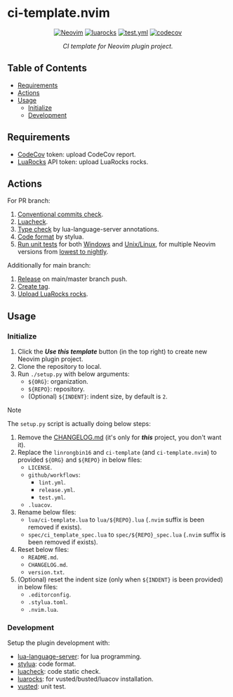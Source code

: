 # ci-template.nvim

<p align="center">
<a href="https://github.com/neovim/neovim/releases/v0.7.0"><img alt="Neovim" src="https://img.shields.io/badge/Neovim-v0.7+-57A143?logo=neovim&logoColor=57A143" /></a>
<a href="https://luarocks.org/modules/linrongbin16/ci-template.nvim"><img alt="luarocks" src="https://custom-icon-badges.demolab.com/luarocks/v/linrongbin16/ci-template.nvim?label=LuaRocks&labelColor=063B70&logo=tag&logoColor=fff&color=blue" /></a>
<a href="https://github.com/linrongbin16/ci-template.nvim/actions/workflows/test.yml"><img alt="test.yml" src="https://img.shields.io/github/actions/workflow/status/linrongbin16/ci-template.nvim/test.yml?label=GitHub%20CI&labelColor=181717&logo=github&logoColor=fff" /></a>
<a href="https://app.codecov.io/github/linrongbin16/ci-template.nvim"><img alt="codecov" src="https://img.shields.io/codecov/c/github/linrongbin16/ci-template.nvim?logo=codecov&logoColor=F01F7A&label=Codecov" /></a>
</p>

<p align="center"><i>
CI template for Neovim plugin project.
</i></p>

## Table of Contents

- [Requirements](#requirements)
- [Actions](#actions)
- [Usage](#usage)
  - [Initialize](#initialize)
  - [Development](#development)

## Requirements

- [CodeCov](https://about.codecov.io/) token: upload CodeCov report.
- [LuaRocks](https://luarocks.org/) API token: upload LuaRocks rocks.

## Actions

For PR branch:

1. [Conventional commits check](https://github.com/linrongbin16/ci-template.nvim/blob/d7054ed195ca72ca138f6f6e1f5656677110bc16/.github/workflows/lint.yml?plain=1#L15).
2. [Luacheck](https://github.com/linrongbin16/ci-template.nvim/blob/d7054ed195ca72ca138f6f6e1f5656677110bc16/.github/workflows/lint.yml?plain=1#L24).
3. [Type check](https://github.com/linrongbin16/ci-template.nvim/blob/d7054ed195ca72ca138f6f6e1f5656677110bc16/.github/workflows/lint.yml?plain=1#L29) by lua-language-server annotations.
4. [Code format](https://github.com/linrongbin16/ci-template.nvim/blob/d7054ed195ca72ca138f6f6e1f5656677110bc16/.github/workflows/lint.yml?plain=1#L38) by stylua.
5. [Run unit tests](https://github.com/linrongbin16/ci-template.nvim/blob/1520f234f2a9b78509b8fe13d684d29c7a0174e8/.github/workflows/test.yml?plain=1#L15) for both [Windows](https://github.com/linrongbin16/ci-template.nvim/blob/1520f234f2a9b78509b8fe13d684d29c7a0174e8/.github/workflows/test.yml?plain=1#L15) and [Unix/Linux](https://github.com/linrongbin16/ci-template.nvim/blob/1520f234f2a9b78509b8fe13d684d29c7a0174e8/.github/workflows/test.yml?plain=1#L34), for multiple Neovim versions from [lowest to nightly](https://github.com/linrongbin16/ci-template.nvim/blob/1520f234f2a9b78509b8fe13d684d29c7a0174e8/.github/workflows/test.yml?plain=1#L38).

Additionally for main branch:

1. [Release](https://github.com/linrongbin16/ci-template.nvim/blob/1520f234f2a9b78509b8fe13d684d29c7a0174e8/.github/workflows/release.yml?plain=1#L20) on main/master branch push.
2. [Create tag](https://github.com/linrongbin16/ci-template.nvim/blob/1520f234f2a9b78509b8fe13d684d29c7a0174e8/.github/workflows/release.yml?plain=1#L26).
3. [Upload LuaRocks rocks](https://github.com/linrongbin16/ci-template.nvim/blob/1520f234f2a9b78509b8fe13d684d29c7a0174e8/.github/workflows/release.yml?plain=1#L33).

## Usage

### Initialize

1. Click the **_Use this template_** button (in the top right) to create new Neovim plugin project.
2. Clone the repository to local.
3. Run `./setup.py` with below arguments:
   - `${ORG}`: organization.
   - `${REPO}`: repository.
   - (Optional) `${INDENT}`: indent size, by default is `2`.

> [!NOTE]
>
> The `setup.py` script is actually doing below steps:
>
> 1. Remove the [CHANGELOG.md](https://github.com/linrongbin16/ci-template.nvim/blob/8ba994d7a64c52bb3a4a046068a510f54219aacd/CHANGELOG.md?plain=1#L1) (it's only for **_this_** project, you don't want it).
> 2. Replace the `linrongbin16` and `ci-template` (and `ci-template.nvim`) to provided `${ORG}` and `${REPO}` in below files:
>    - `LICENSE`.
>    - `github/workflows`:
>      - `lint.yml`.
>      - `release.yml`.
>      - `test.yml`.
>    - `.luacov`.
> 3. Rename below files:
>    - `lua/ci-template.lua` to `lua/${REPO}.lua` (`.nvim` suffix is been removed if exists).
>    - `spec/ci_template_spec.lua` to `spec/${REPO}_spec.lua` (`.nvim` suffix is been removed if exists).
> 4. Reset below files:
>    - `README.md`.
>    - `CHANGELOG.md`.
>    - `version.txt`.
> 5. (Optional) reset the indent size (only when `${INDENT}` is been provided) in below files:
>    - `.editorconfig`.
>    - `.stylua.toml`.
>    - `.nvim.lua`.

### Development

Setup the plugin development with:

- [lua-language-server](https://github.com/LuaLS/lua-language-server): for lua programming.
- [stylua](https://github.com/JohnnyMorganz/StyLua): code format.
- [luacheck](https://github.com/lunarmodules/luacheck): code static check.
- [luarocks](https://luarocks.org/): for vusted/busted/luacov installation.
- [vusted](https://github.com/notomo/vusted): unit test.
